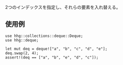 2つのインデックスを指定し、それらの要素を入れ替える。

## 使用例

```
use hhg::collections::deque::Deque;
use hhg::deque;

let mut deq = deque!["a", "b", "c", "d", "e"];
deq.swap(2, 4);
assert!(deq == ["a", "b", "e", "d", "c"]);
```
